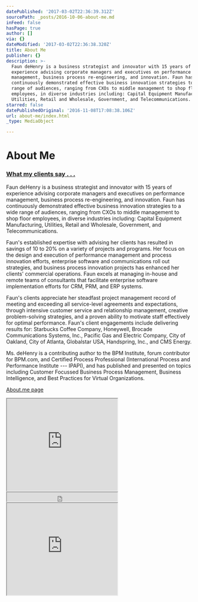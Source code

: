 ```yaml
---
datePublished: '2017-03-02T22:36:39.312Z'
sourcePath: _posts/2016-10-06-about-me.md
inFeed: false
hasPage: true
author: []
via: {}
dateModified: '2017-03-02T22:36:38.320Z'
title: About Me
publisher: {}
description: >-
  Faun deHenry is a business strategist and innovator with 15 years of
  experience advising corporate managers and executives on performance
  management, business process re-engineering, and innovation. Faun has
  continuously demonstrated effective business innovation strategies to a wide
  range of audiences, ranging from CXOs to middle management to shop floor
  employees, in diverse industries including: Capital Equipment Manufacturing,
  Utilities, Retail and Wholesale, Government, and Telecommunications.
starred: false
datePublishedOriginal: '2016-11-08T17:08:38.106Z'
url: about-me/index.html
_type: MediaObject

---
```

# About Me

### [What my clients say . . .][0]

Faun deHenry is a business strategist and innovator with 15 years of experience advising corporate managers and executives on performance management, business process re-engineering, and innovation. Faun has continuously demonstrated effective business innovation strategies to a wide range of audiences, ranging from CXOs to middle management to shop floor employees, in diverse industries including: Capital Equipment Manufacturing, Utilities, Retail and Wholesale, Government, and Telecommunications.

Faun's established expertise with advising her clients has resulted in savings of 10 to 20% on a variety of projects and programs. Her focus on the design and execution of performance management and process innovation efforts, enterprise software and communications roll out strategies, and business process innovation projects has enhanced her clients' commercial operations. Faun excels at managing in-house and remote teams of consultants that facilitate enterprise software implementation efforts for CRM, PRM, and ERP systems.

Faun's clients appreciate her steadfast project management record of meeting and exceeding all service-level agreements and expectations, through intensive customer service and relationship management, creative problem-solving strategies, and a proven ability to motivate staff effectively for optimal performance. Faun's client engagements include delivering results for: Starbucks Coffee Company, Honeywell, Brocade Communications Systems, Inc., Pacific Gas and Electric Company, City of Oakland, City of Atlanta, Globalstar USA, Handspring, Inc., and CMS Energy.

Ms. deHenry is a contributing author to the BPM Institute, forum contributor for BPM.com, and Certified Process Professional (International Process and Performance Institute --- IPAPI), and has published and presented on topics including Customer Focussed Business Process Management, Business Intelligence, and Best Practices for Virtual Organizations.

[About.me page][1]

<iframe src="https://the-grid.github.io/ed-userhtml/?g=eJxdjjFywjAQRXufQiNqsw1DwdjuKcjkCmtpFQSy5FktGA-Tu0dgp0iq_cV_b3-TDftRVGbTaoAxoLjEwzb4eCXr49akAcq5ZK1kHqnVQg-BC95xIXXXwJK6qlllS_H4AScaeuJPTs4H0sqiYO1tq88iYz4ATNP0_xM4vEVLZ4o8r8RrEEqrfSzdXw1TmUrF5TBk-rtC5kBd1Sc7q2fVo7l-cSrS2qSQ-KA2bu92bld9F-Zd_QG4Glw3" height="250" style=""></iframe>

<iframe src="https://the-grid.github.io/ed-userhtml/?g=eJxNjkEOwiAURK9C2FO2xgB6CPfmS38tpoWGPw16ezG6cDuTefMcqbny5PUMbHK0Fi0BXIdYVpsyOKNHzDhJrMz5mmll39OWBAvjqVVcSMTr39CsvUwlm9sOlKzVSCAjc2kmlj3D64kWYR0uH6pCUec_mrMUXH9KGxTJK0clNXpt7bYQplLX4d-vpfHOkOEh3WKmKtzxOyZz0MHZLya8AVVdUyc" height="25" style=""></iframe>

<iframe src="https://the-grid.github.io/ed-userhtml/?g=eJxNkTFvwjAQhff8CitVIZGITUCUqkkYkDqwsLSdqqpy7DNxIHZkO2lR1f9eB4LUzXf36d2955zLHklehKJMjNYu3OTEtzZBbpmRrdtEolPMSa0iPkN25tkY_QQI9dSg2teitqhAHB_APZ-gAeXs9vxKD3vaQGTj9_lH5mkpUPSf2Z53PPJSMTLgOqMGZhRiBqiDkfMKmR9gyf1M8iuGrWG-DAlhWilgDgvKoNT6iBU4Aurz7YVYfsS1vfsWZXMq0kkPxnoTRb_AjxPatjterFbrZfqwWqfpYr5MF-Eg7t3glhq_ea85YKksGLcFoQ1Eo9s4C34jrlk33DdD02tOU_-6XZHU1m-fxnGWkzHFIMiHoNmJWnvJmunmklWIOHU0qQyIIqyca58I4VCBMmfsGUJL3bmkATKCX5K7qgjT-fx-7KiuabV1XnZ5-7w_0w2YQg" height="250" style=""></iframe>



[0]: http://dehenry.com/levers "Testamonials"
[1]: https://about.me/faun.dehenry "About me"